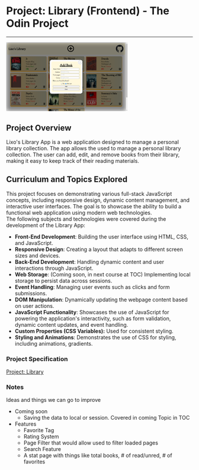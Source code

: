 # Project: Library (Frontend) - The Odin Project
<hr />

<img src="./screenshot.png" alt="screenshot2" width="65%"/>  


## Project Overview
Lixo's Library App is a web application designed to manage a personal library collection.
The app allows the used to manage a personal library collection. The user can add, edit, and remove books from their library, making it easy to keep track of their reading materials. 


## Curriculum and Topics Explored
This project focuses on demonstrating various full-stack JavaScript concepts, including responsive design, dynamic content management, and interactive user interfaces. The goal is to showcase the ability to build a functional web application using modern web technologies.  
The following subjects and technologies were covered during the development of the Library App:

- **Front-End Development**: Building the user interface using HTML, CSS, and JavaScript.
- **Responsive Design**: Creating a layout that adapts to different screen sizes and devices.
- **Back-End Development**: Handling dynamic content and user interactions through JavaScript.
- **Web Storage**: (Coming soon, in next course at TOC) Implementing local storage to persist data across sessions.
- **Event Handling**: Managing user events such as clicks and form submissions.
- **DOM Manipulation**: Dynamically updating the webpage content based on user actions.
- **JavaScript Functionality**: Showcases the use of JavaScript for powering the application's interactivity, such as form validation, dynamic content updates, and event handling.
- **Custom Properties (CSS Variables):** Used for consistent styling.
- **Styling and Animations**: Demonstrates the use of CSS for styling, including animations, gradients.


### Project Specification
[Project: Library](https://www.theodinproject.com/lessons/node-path-javascript-library)



### Notes

Ideas and things we can go to improve
* Coming soon
  * Saving the data to local or session. Covered in coming Topic in TOC
* Features
  * Favorite Tag
  * Rating System
  * Page Filter that would allow used to filter loaded pages
  * Search Feature
  * A stat page with things like total books, # of read/unred, # of favorites 

